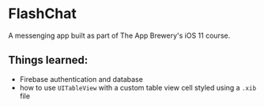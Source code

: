 # FlashChat
A messenging app built as part of The App Brewery's iOS 11 course.

## Things learned:
- Firebase authentication and database
- how to use `UITableView` with a custom table view cell styled using a `.xib` file
